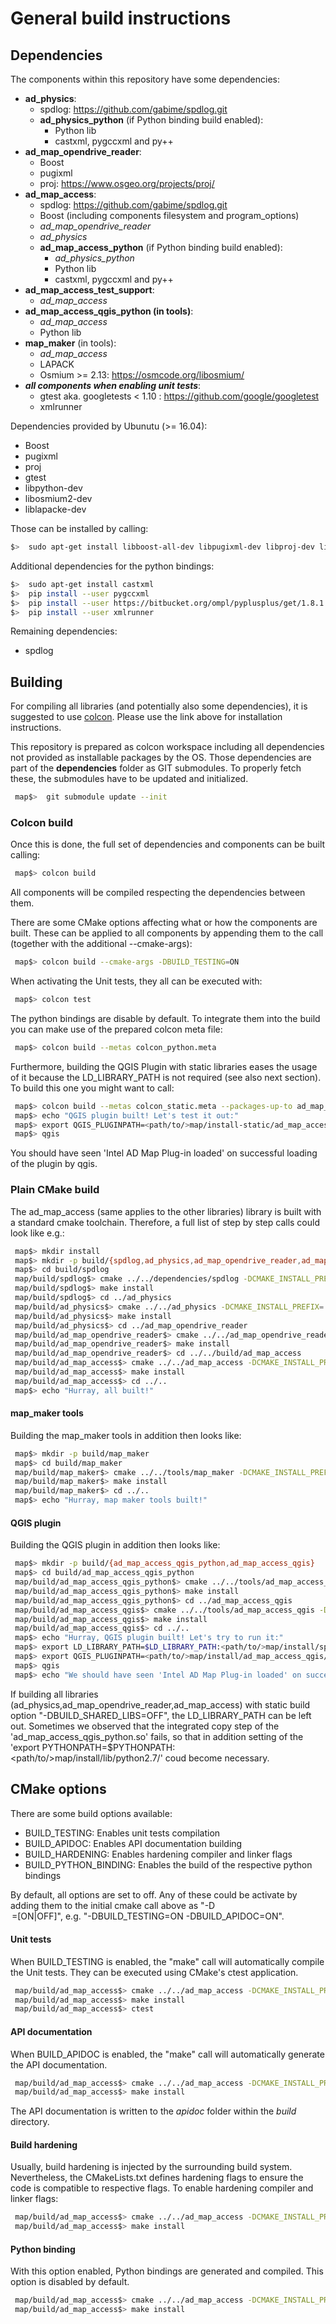 # General build instructions

## Dependencies
The components within this repository have some dependencies:

 - **ad_physics**:
   - spdlog: <https://github.com/gabime/spdlog.git>
   - **ad_physics_python** (if Python binding build enabled):
     - Python lib
     - castxml, pygccxml and py++
 - **ad_map_opendrive_reader**:
   - Boost
   - pugixml
   - proj: <https://www.osgeo.org/projects/proj/>
 - **ad_map_access**:
   - spdlog: <https://github.com/gabime/spdlog.git>
   - Boost (including components filesystem and  program_options)
   - *ad_map_opendrive_reader*
   - *ad_physics*
   - **ad_map_access_python** (if Python binding build enabled):
     - *ad_physics_python*
     - Python lib
     - castxml, pygccxml and py++
 - **ad_map_access_test_support**:
   - *ad_map_access*
 - **ad_map_access_qgis_python (in tools)**:
   - *ad_map_access*
   - Python lib
 - **map_maker** (in tools):
   - *ad_map_access*
   - LAPACK
   - Osmium >= 2.13: <https://osmcode.org/libosmium/>
 - ***all components when enabling unit tests***:
   - gtest aka. googletests < 1.10 : <https://github.com/google/googletest>
   - xmlrunner

Dependencies provided by Ubunutu (>= 16.04):

 - Boost
 - pugixml
 - proj
 - gtest
 - libpython-dev
 - libosmium2-dev
 - liblapacke-dev

Those can be installed by calling:
```bash
$>  sudo apt-get install libboost-all-dev libpugixml-dev libproj-dev libgtest-dev libpython-dev libosmium2-dev liblapacke-dev
```

Additional dependencies for the python bindings:
```bash
$>  sudo apt-get install castxml
$>  pip install --user pygccxml
$>  pip install --user https://bitbucket.org/ompl/pyplusplus/get/1.8.1.zip
$>  pip install --user xmlrunner
```

Remaining dependencies:

 - spdlog

## Building
For compiling all libraries (and potentially also some dependencies), it is suggested to use [colcon](https://colcon.readthedocs.io/).
Please use the link above for installation instructions.

This repository is prepared as colcon workspace including all dependencies not provided as installable packages by the OS.
Those dependencies are part of the __dependencies__ folder as GIT submodules. To properly fetch these, the submodules have to be updated and initialized.
```bash
 map$>  git submodule update --init
```

### Colcon build
Once this is done, the full set of dependencies and components can be built calling:
```bash
 map$> colcon build
```
All components will be compiled respecting the dependencies between them.

There are some CMake options affecting what or how the components are built.
These can be applied to all components by appending them to the call (together with the additional --cmake-args):
```bash
 map$> colcon build --cmake-args -DBUILD_TESTING=ON
```
When activating the Unit tests, they all can be executed with:
```bash
 map$> colcon test
```

The python bindings are disable by default. To integrate them into the build you can make use of the prepared
colcon meta file:
```bash
 map$> colcon build --metas colcon_python.meta
```

Furthermore, building the QGIS Plugin with static libraries eases the usage of it because the LD_LIBRARY_PATH is not required (see also next section). To build this one you might want to call:
```bash
 map$> colcon build --metas colcon_static.meta --packages-up-to ad_map_access_qgis --build-base build-static --install-base install-static
 map$> echo "QGIS plugin built! Let's test it out:"
 map$> export QGIS_PLUGINPATH=<path/to/>map/install-static/ad_map_access_qgis/share/qgis/python/plugins
 map$> qgis
```
You should have seen 'Intel AD Map Plug-in loaded' on successful loading of the plugin by qgis.

### Plain CMake build
The ad_map_access (same applies to the other libraries) library is built with a standard cmake toolchain.
Therefore, a full list of step by step calls could look like e.g.:
```bash
 map$> mkdir install
 map$> mkdir -p build/{spdlog,ad_physics,ad_map_opendrive_reader,ad_map_access}
 map$> cd build/spdlog
 map/build/spdlog$> cmake ../../dependencies/spdlog -DCMAKE_INSTALL_PREFIX=../../install/spdlog -DCMAKE_POSITION_INDEPENDENT_CODE=ON -DSPDLOG_BUILD_TESTS=OFF -DSPDLOG_BUILD_EXAMPLE=Off
 map/build/spdlog$> make install
 map/build/spdlog$> cd ../ad_physics
 map/build/ad_physics$> cmake ../../ad_physics -DCMAKE_INSTALL_PREFIX=../../install/ad_physics -DCMAKE_PREFIX_PATH=../../install/spdlog
 map/build/ad_physics$> make install
 map/build/ad_physics$> cd ../ad_map_opendrive_reader
 map/build/ad_map_opendrive_reader$> cmake ../../ad_map_opendrive_reader -DCMAKE_INSTALL_PREFIX=../../install/ad_map_opendrive_reader -DCMAKE_PREFIX_PATH="../../install/spdlog;../../install/ad_physics"
 map/build/ad_map_opendrive_reader$> make install
 map/build/ad_map_opendrive_reader$> cd ../../build/ad_map_access
 map/build/ad_map_access$> cmake ../../ad_map_access -DCMAKE_INSTALL_PREFIX=../../install/ad_map_access -DCMAKE_PREFIX_PATH="../../install/spdlog;../../install/ad_physics;../../install/ad_map_opendrive_reader"
 map/build/ad_map_access$> make install
 map/build/ad_map_access$> cd ../..
 map$> echo "Hurray, all built!"
```

#### map_maker tools
Building the map_maker tools in addition then looks like:
```bash
 map$> mkdir -p build/map_maker
 map$> cd build/map_maker
 map/build/map_maker$> cmake ../../tools/map_maker -DCMAKE_INSTALL_PREFIX=../../install/map_maker -DCMAKE_PREFIX_PATH="../../install/spdlog;../../install/ad_physics;../../install/ad_map_opendrive_reader;../../install/ad_map_access"
 map/build/map_maker$> make install
 map/build/map_maker$> cd ../..
 map$> echo "Hurray, map maker tools built!"
```

#### QGIS plugin
Building the QGIS plugin in addition then looks like:
```bash
 map$> mkdir -p build/{ad_map_access_qgis_python,ad_map_access_qgis}
 map$> cd build/ad_map_access_qgis_python
 map/build/ad_map_access_qgis_python$> cmake ../../tools/ad_map_access_qgis_python -DCMAKE_INSTALL_PREFIX=../../install/ad_map_access_qgis_python -DCMAKE_PREFIX_PATH="../../install/spdlog;../../install/ad_physics;../../install/ad_map_opendrive_reader;../../install/ad_map_access"
 map/build/ad_map_access_qgis_python$> make install
 map/build/ad_map_access_qgis_python$> cd ../ad_map_access_qgis
 map/build/ad_map_access_qgis$> cmake ../../tools/ad_map_access_qgis -DCMAKE_INSTALL_PREFIX=../../install/ad_map_access_qgis
 map/build/ad_map_access_qgis$> make install
 map/build/ad_map_access_qgis$> cd ../..
 map$> echo "Hurray, QGIS plugin built! Let's try to run it:"
 map$> export LD_LIBRARY_PATH=$LD_LIBRARY_PATH:<path/to/>map/install/spdlog/lib:<path/to/>map/install/ad_physics/lib:<path/to/>map/install/ad_map_opendrive_reader/lib:<path/to/>map/install/ad_map_access/lib:<path/to/>map/install/ad_map_access_qgis_python/lib
 map$> export QGIS_PLUGINPATH=<path/to/>map/install/ad_map_access_qgis/share/qgis/python/plugins
 map$> qgis
 map$> echo "We should have seen 'Intel AD Map Plug-in loaded' on success"
```

If building all libraries (ad_physics,ad_map_opendrive_reader,ad_map_access) with static build option "-DBUILD_SHARED_LIBS=OFF", the LD_LIBRARY_PATH can be left out. Sometimes we observed that the integrated copy step of the 'ad_map_access_qgis_python.so' fails, so that in addition setting of the 'export PYTHONPATH=$PYTHONPATH:<path/to/>map/install/lib/python2.7/' coud become necessary.

## CMake options
There are some build options available:

 - BUILD_TESTING: Enables unit tests compilation
 - BUILD_APIDOC: Enables API documentation building
 - BUILD_HARDENING: Enables hardening compiler and linker flags
 - BUILD_PYTHON_BINDING: Enables the build of the respective python bindings

By default, all options are set to off. Any of these could be activate by adding them to the initial cmake call above as "-D<OPTION>=[ON|OFF]",
e.g. "-DBUILD_TESTING=ON -DBUILD_APIDOC=ON".

#### Unit tests
When BUILD_TESTING is enabled, the "make" call will automatically compile the Unit tests.
They can be executed using CMake's ctest application.
```bash
 map/build/ad_map_access$> cmake ../../ad_map_access -DCMAKE_INSTALL_PREFIX=../../install/ad_map_access -DCMAKE_PREFIX_PATH="../../install/spdlog;../../install/ad_physics;../../install/ad_map_opendrive_reader" -DBUILD_TESTING=ON
 map/build/ad_map_access$> make install
 map/build/ad_map_access$> ctest
```
#### API documentation
When BUILD_APIDOC is enabled, the "make" call will automatically generate the API documentation.
```bash
 map/build/ad_map_access$> cmake ../../ad_map_access -DCMAKE_INSTALL_PREFIX=../../install/ad_map_access -DCMAKE_PREFIX_PATH="../../install/spdlog;../../install/ad_physics;../../install/ad_map_opendrive_reader" -DBUILD_APIDOC=ON
 map/build/ad_map_access$> make install
```
The API documentation is written to the _apidoc_ folder within the _build_ directory.

#### Build hardening
Usually, build hardening is injected by the surrounding build system. Nevertheless, the CMakeLists.txt defines
hardening flags to ensure the code is compatible to respective flags. To enable hardening compiler and linker flags:
```bash
 map/build/ad_map_access$> cmake ../../ad_map_access -DCMAKE_INSTALL_PREFIX=../../install/ad_map_access -DCMAKE_PREFIX_PATH="../../install/spdlog;../../install/ad_physics;../../install/ad_map_opendrive_reader" -DBUILD_HARDENING=ON
 map/build/ad_map_access$> make install
```

#### Python binding
With this option enabled, Python bindings are generated and compiled. This option is disabled by default.
```bash
 map/build/ad_map_access$> cmake ../../ad_map_access -DCMAKE_INSTALL_PREFIX=../../install/ad_map_access -DCMAKE_PREFIX_PATH="../../install/spdlog;../../install/ad_physics;../../install/ad_map_opendrive_reader" -DBUILD_PYTHON_BINDING=ON
 map/build/ad_map_access$> make install
```
